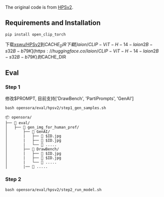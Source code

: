
The original code is from [HPSv2](https://github.com/tgxs002/HPSv2).


## Requirements and Installation

```
pip install open_clip_torch
```

下载[xswu/HPSv2](https://huggingface.co/xswu/HPSv2)到$CACHE_DIR
下载[laion/CLIP-ViT-H-14-laion2B-s32B-b79K](https://huggingface.co/laion/CLIP-ViT-H-14-laion2B-s32B-b79K)到$CACHE_DIR

## Eval

### Step 1

修改$PROMPT, 目前支持['DrawBench', 'PartiPrompts', 'GenAI']
```
bash opensora/eval/hpsv2/step1_gen_samples.sh
```

```
📦 opensora/
├── 📂 eval/
│   ├── 📂 gen_img_for_human_pref/
│       ├── 📂 GenAI/
│       |   ├── 📄 $ID.jpg
│       |   ├── 📄 $ID.jpg
│       |   └── 📄 .....
│       ├── 📂 DrawBench/
│       |   ├── 📄 $ID.jpg
│       |   ├── 📄 $ID.jpg
│       |   └── 📄 .....
│       |── 📂 .....
```

### Step 2

```
bash opensora/eval/hpsv2/step2_run_model.sh
```